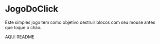 # JogoDoClick
Este simples jogo tem como objetivo destruir blocos  com seu mouse antes que toque o chão.

AQUI README
